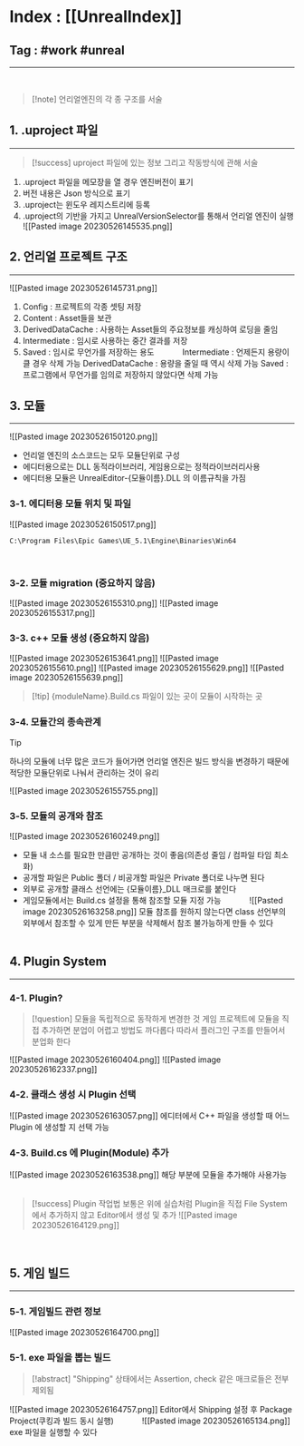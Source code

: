 # Index : [[UnrealIndex]]
## Tag : #work #unreal
---
   
> [!note] 언리얼엔진의 각 종 구조를 서술

## 1. .uproject 파일
---
> [!success] uproject 파일에 있는 정보 그리고 작동방식에 관해 서술
1. .uproject 파일을 메모장을 열 경우 엔진버전이 표기
2. 버전 내용은 Json 방식으로 표기
3. .uproject는 윈도우 레지스트리에 등록
4. .uproject의 기반을 가지고 UnrealVersionSelector를 통해서 언리얼 엔진이 실행
![[Pasted image 20230526145535.png]]
   
   
## 2. 언리얼 프로젝트 구조
---
![[Pasted image 20230526145731.png]]
1. Config : 프로젝트의 각종 셋팅 저장
2. Content : Asset들을 보관
3. DerivedDataCache : 사용하는 Asset들의 주요정보를 캐싱하여 로딩을 줄임
4. Intermediate : 임시로 사용하는 중간 결과를 저장
5. Saved : 임시로 무언가를 저장하는 용도
   
Intermediate : 언제든지 용량이 클 경우 삭제 가능
DerivedDataCache : 용량을 줄일 때 역시 삭제 가능
Saved : 프로그램에서 무언가를 임의로 저장하지 않았다면 삭제 가능
   
   
## 3. 모듈
---
![[Pasted image 20230526150120.png]]
+ 언리얼 엔진의 소스코드는 모두 모듈단위로 구성
+ 에디터용으로는 DLL 동적라이브러리, 게임용으로는 정적라이브러리사용
+ 에디터용 모듈은 UnrealEditor-{모듈이름}.DLL 의 이름규칙을 가짐
   
### 3-1. 에디터용 모듈 위치 및 파일
![[Pasted image 20230526150517.png]]
```
C:\Program Files\Epic Games\UE_5.1\Engine\Binaries\Win64
```
   
### 3-2. 모듈 migration (중요하지 않음)
![[Pasted image 20230526155310.png]]
![[Pasted image 20230526155317.png]]
   
### 3-3. c++ 모듈 생성 (중요하지 않음)
![[Pasted image 20230526153641.png]]
![[Pasted image 20230526155610.png]]
![[Pasted image 20230526155629.png]]
![[Pasted image 20230526155639.png]]
> [!tip] {moduleName}.Build.cs 파일이 있는 곳이 모듈이 시작하는 곳
   
### 3-4. 모듈간의 종속관계
> [!tip]
> 하나의 모듈에 너무 많은 코드가 들어가면 언리얼 엔진은 빌드 방식을 변경하기 때문에
> 적당한 모듈단위로 나눠서 관리하는 것이 유리

![[Pasted image 20230526155755.png]]
   
### 3-5. 모듈의 공개와 참조
![[Pasted image 20230526160249.png]]
* 모듈 내 소스를 필요한 만큼만 공개하는 것이 좋음(의존성 줄임 / 컴파일 타임 최소화)
* 공개할 파일은 Public 폴더 / 비공개할 파일은 Private 폴더로 나누면 된다
* 외부로 공개할 클래스 선언에는 {모듈이름}\_DLL 매크로를 붙인다
* 게임모듈에서는 Build.cs 설정을 통해 참조할 모듈 지정 가능
   
![[Pasted image 20230526163258.png]]
모듈 참조를 원하지 않는다면 class 선언부의 외부에서 참조할 수 있게 만든 부분을 삭제해서 참조 불가능하게 만들 수 있다
   
   
## 4. Plugin System
---
### 4-1. Plugin?
> [!question] 모듈을 독립적으로 동작하게 변경한 것
> 게임 프로젝트에 모듈을 직접 추가하면 분업이 어렵고 방법도 까다롭다
> 따라서 플러그인 구조를 만들어서 분업화 한다

![[Pasted image 20230526160404.png]]
![[Pasted image 20230526162337.png]]
   
### 4-2. 클래스 생성 시 Plugin 선택
![[Pasted image 20230526163057.png]]
에디터에서 C++ 파일을 생성할 때 어느 Plugin 에 생성할 지 선택 가능
   
### 4-3. Build.cs 에 Plugin(Module) 추가
![[Pasted image 20230526163538.png]]
해당 부분에 모듈을 추가해야 사용가능
   
> [!success] Plugin 작업법
> 보통은 위에 실습처럼 Plugin을 직접 File System에서 추가하지 않고 Editor에서 생성 및 추가
> ![[Pasted image 20230526164129.png]]
> 
   
   
## 5. 게임 빌드
---
### 5-1. 게임빌드 관련 정보
![[Pasted image 20230526164700.png]]
   
### 5-1. exe 파일을 뽑는 빌드
> [!abstract] "Shipping" 상태에서는 Assertion, check 같은 매크로들은 전부 제외됨

![[Pasted image 20230526164757.png]]
Editor에서 Shipping 설정 후 Package Project(쿠킹과 빌드 동시 실행)
   
![[Pasted image 20230526165134.png]]
exe 파일을 실행할 수 있다



